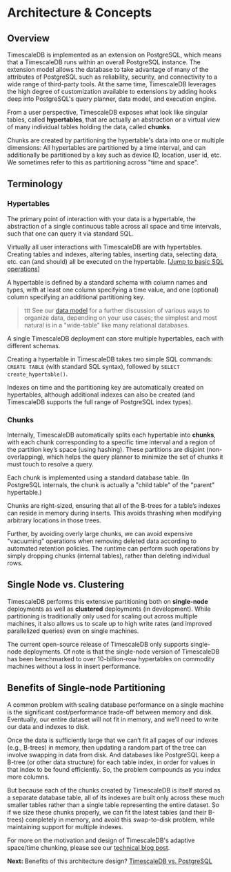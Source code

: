 # Architecture & Concepts

## Overview [](overview)

TimescaleDB is implemented as an extension on PostgreSQL, which means that a
TimescaleDB runs within an overall PostgreSQL instance.  The extension
model allows the database to take advantage of many of the attributes of
PostgreSQL such as reliability, security, and connectivity to a wide range of
third-party tools.  At the same time, TimescaleDB leverages the high degree of
customization available to extensions by adding hooks deep into PostgreSQL's
query planner, data model, and execution engine.

From a user perspective, TimescaleDB exposes what look like singular tables,
called **hypertables**, that are actually an abstraction or a virtual view of
many individual tables holding the data, called **chunks**.

Chunks are created by partitioning the hypertable's data into
one or multiple dimensions: All hypertables are partitioned by a time interval,
and can additionally be partitioned by a key such as device ID, location,
user id, etc. We sometimes refer to this as partitioning across "time and space".

## Terminology [](terminology)

### Hypertables [](hypertables)
The primary point of interaction with your data is a hypertable,
the abstraction of a single continuous table across all space and time
intervals, such that one can query it via standard SQL.

Virtually all user interactions with TimescaleDB are with hypertables. Creating
tables and indexes, altering tables, inserting data, selecting data, etc. can
(and should) all be executed on the hypertable.
[[Jump to basic SQL operations][jumpSQL]]

A hypertable is defined by a standard schema with column names and
types, with at least one column specifying a time value, and
one (optional) column specifying an additional partitioning key.

>ttt See our [data model][] for a further discussion of various
ways to organize data, depending on your use cases;
the simplest and most natural is in a "wide-table" like many
relational databases.

A single TimescaleDB deployment can store multiple hypertables, each
with different schemas.

Creating a hypertable in TimescaleDB takes two simple SQL
commands: `CREATE TABLE` (with standard SQL syntax),
followed by `SELECT create_hypertable()`.

Indexes on time and the partitioning key are automatically created on hypertables,
although additional indexes can also be created (and TimescaleDB supports the
full range of PostgreSQL index types).

### Chunks [](chunks)

Internally, TimescaleDB automatically splits each
hypertable into **chunks**, with each chunk corresponding to a specific time
interval and a region of the partition key’s space (using hashing).
These partitions are disjoint (non-overlapping), which helps the query planner
to minimize the set of chunks it must touch to resolve a query.

Each chunk is implemented using a standard database table.  (In PostgreSQL
internals, the chunk is actually a "child table" of the "parent" hypertable.)

Chunks are right-sized, ensuring that all of the B-trees for a table’s
indexes can reside in memory during inserts.  This avoids thrashing when
modifying arbitrary locations in those trees.

Further, by avoiding overly large chunks, we can avoid expensive "vacuuming"
operations when removing deleted data according to automated retention policies.
The runtime can perform such operations by simply dropping chunks (internal
tables), rather than deleting individual rows.


## Single Node vs. Clustering [](single-node-vs-clustering)

TimescaleDB performs this extensive partitioning both
on **single-node** deployments as well as **clustered** deployments
(in development).  While
partitioning is traditionally only used for scaling out across multiple
machines, it also allows us to scale up to high write rates (and improved
parallelized queries) even on single machines.

The current open-source release of TimescaleDB only supports single-node
deployments. Of note is that the single-node version of TimescaleDB has been
benchmarked to over 10-billion-row hypertables on commodity machines without
a loss in insert performance.

## Benefits of Single-node Partitioning [](benefits-chunking)

A common problem with scaling database performance on a single machine
is the significant cost/performance trade-off between memory and disk.
Eventually, our entire dataset will not fit in memory, and we’ll need
to write our data and indexes to disk.

Once the data is sufficiently large that we can’t fit all pages of our indexes
(e.g., B-trees) in memory, then updating a random part of the tree can involve
swapping in data from disk.  And databases like PostgreSQL keep a B-tree (or
other data structure) for each table index, in order for values in that
index to be found efficiently. So, the problem compounds as you index more
columns.

But because each of the chunks created by TimescaleDB is itself stored as a
separate database table, all of its indexes are built only across these much
smaller tables rather than a single table representing the entire
dataset. So if we size these chunks properly, we can fit the latest tables
(and their B-trees) completely in memory, and avoid this swap-to-disk problem,
while maintaining support for multiple indexes.

For more on the motivation and design of TimescaleDB's adaptive space/time
chunking, please see our [technical blog post][chunking].


<!--- Picture of blog post -->

**Next:** Benefits of this architecture design? [TimescaleDB vs. PostgreSQL](/introduction/timescaledb-vs-postgres)

[data model]: /introduction/data-model
[hypertables]: /introduction/architecture#hypertables-and-chunks
[chunking]: https://blog.timescale.com/time-series-data-why-and-how-to-use-a-relational-database-instead-of-nosql-d0cd6975e87c#2362
[jumpSQL]: /using-timescaledb/hypertables
